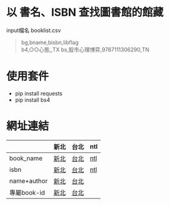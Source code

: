 # 以 書名、ISBN 查找圖書館的館藏
input檔名 booklist.csv  
> bg,bname,bisbn,libflag  
> b4,○○心態,,TX
> bs,股市心理博弈,9787111306290,TN  

# 使用套件
+ pip install requests
+ pip install bs4

# 網址連結
|             | 新北  | 台北  | ntl  |  
|-------------|---|---|---|
| book_name   |[新北](https://webpac.tphcc.gov.tw/webpac/search.cfm?m=ss&t0=k&k0=華爾街孤狼巴魯克&c0=and) |[台北](https://book.tpml.edu.tw/search?searchField=TI&searchInput=華爾街孤狼巴魯克) |[ntl](https://cis2.ntl.edu.tw/webpac/search/?field=ti&match=smart&q=華爾街孤狼巴魯克) |
| isbn        | [新北](https://webpac.tphcc.gov.tw/webpac/search.cfm?m=as&t0=i&k0=9789865797683&c0=and) |[台北](https://book.tpml.edu.tw/search?searchField=ISBN&searchInput=9789865797683) |[ntl](https://cis2.ntl.edu.tw/webpac/search/?field=isn&match=smart&q=9789865797683)|
| name+author |[新北](https://webpac.tphcc.gov.tw/webpac/search.cfm?m=as&t0=a&k0=巴魯克&c0=and&t1=t&k1=華爾街孤狼巴魯克&c1=and)   |[台北](https://book.tpml.edu.tw/search?op=and&searchField=TI&searchInput=Die%20Kunst%20des%20klaren%20Denkens&searchField=PN&searchInput=Rolf%20Dobelli) |   |
| 專屬book-id |[新北](https://webpac.tphcc.gov.tw/webpac/content.cfm?mid=938523) |[台北](https://book.tpml.edu.tw/bookDetail/822907)|   |
